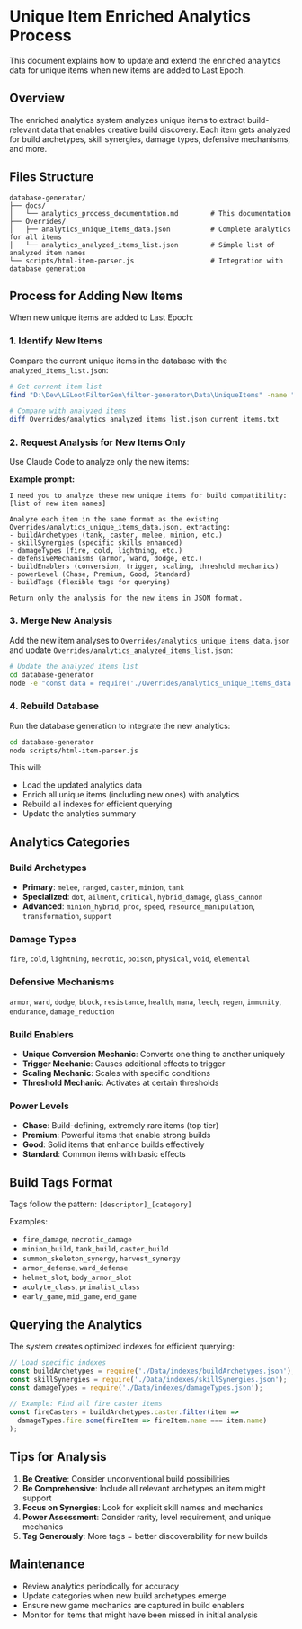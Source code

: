 # Unique Item Enriched Analytics Process

This document explains how to update and extend the enriched analytics data for unique items when new items are added to Last Epoch.

## Overview

The enriched analytics system analyzes unique items to extract build-relevant data that enables creative build discovery. Each item gets analyzed for build archetypes, skill synergies, damage types, defensive mechanisms, and more.

## Files Structure

```
database-generator/
├── docs/
│   └── analytics_process_documentation.md        # This documentation
├── Overrides/
│   ├── analytics_unique_items_data.json          # Complete analytics for all items
│   └── analytics_analyzed_items_list.json        # Simple list of analyzed item names  
└── scripts/html-item-parser.js                   # Integration with database generation
```

## Process for Adding New Items

When new unique items are added to Last Epoch:

### 1. Identify New Items

Compare the current unique items in the database with the `analyzed_items_list.json`:

```bash
# Get current item list
find "D:\Dev\LELootFilterGen\filter-generator\Data\UniqueItems" -name "*.json" -exec basename {} .json \; | sort > current_items.txt

# Compare with analyzed items
diff Overrides/analytics_analyzed_items_list.json current_items.txt
```

### 2. Request Analysis for New Items Only

Use Claude Code to analyze only the new items:

**Example prompt:**
```
I need you to analyze these new unique items for build compatibility: [list of new item names]

Analyze each item in the same format as the existing Overrides/analytics_unique_items_data.json, extracting:
- buildArchetypes (tank, caster, melee, minion, etc.)  
- skillSynergies (specific skills enhanced)
- damageTypes (fire, cold, lightning, etc.)
- defensiveMechanisms (armor, ward, dodge, etc.)
- buildEnablers (conversion, trigger, scaling, threshold mechanics)
- powerLevel (Chase, Premium, Good, Standard)
- buildTags (flexible tags for querying)

Return only the analysis for the new items in JSON format.
```

### 3. Merge New Analysis

Add the new item analyses to `Overrides/analytics_unique_items_data.json` and update `Overrides/analytics_analyzed_items_list.json`:

```bash
# Update the analyzed items list
cd database-generator
node -e "const data = require('./Overrides/analytics_unique_items_data.json'); console.log(JSON.stringify(Object.keys(data).sort(), null, 2))" > Overrides/analytics_analyzed_items_list.json
```

### 4. Rebuild Database

Run the database generation to integrate the new analytics:

```bash
cd database-generator
node scripts/html-item-parser.js
```

This will:
- Load the updated analytics data
- Enrich all unique items (including new ones) with analytics
- Rebuild all indexes for efficient querying
- Update the analytics summary

## Analytics Categories

### Build Archetypes
- **Primary**: `melee`, `ranged`, `caster`, `minion`, `tank`
- **Specialized**: `dot`, `ailment`, `critical`, `hybrid_damage`, `glass_cannon`
- **Advanced**: `minion_hybrid`, `proc`, `speed`, `resource_manipulation`, `transformation`, `support`

### Damage Types
`fire`, `cold`, `lightning`, `necrotic`, `poison`, `physical`, `void`, `elemental`

### Defensive Mechanisms
`armor`, `ward`, `dodge`, `block`, `resistance`, `health`, `mana`, `leech`, `regen`, `immunity`, `endurance`, `damage_reduction`

### Build Enablers
- **Unique Conversion Mechanic**: Converts one thing to another uniquely
- **Trigger Mechanic**: Causes additional effects to trigger
- **Scaling Mechanic**: Scales with specific conditions
- **Threshold Mechanic**: Activates at certain thresholds

### Power Levels
- **Chase**: Build-defining, extremely rare items (top tier)
- **Premium**: Powerful items that enable strong builds  
- **Good**: Solid items that enhance builds effectively
- **Standard**: Common items with basic effects

## Build Tags Format

Tags follow the pattern: `[descriptor]_[category]`

Examples:
- `fire_damage`, `necrotic_damage`
- `minion_build`, `tank_build`, `caster_build`
- `summon_skeleton_synergy`, `harvest_synergy`
- `armor_defense`, `ward_defense`
- `helmet_slot`, `body_armor_slot`
- `acolyte_class`, `primalist_class`
- `early_game`, `mid_game`, `end_game`

## Querying the Analytics

The system creates optimized indexes for efficient querying:

```javascript
// Load specific indexes
const buildArchetypes = require('./Data/indexes/buildArchetypes.json');
const skillSynergies = require('./Data/indexes/skillSynergies.json');
const damageTypes = require('./Data/indexes/damageTypes.json');

// Example: Find all fire caster items
const fireCasters = buildArchetypes.caster.filter(item => 
  damageTypes.fire.some(fireItem => fireItem.name === item.name)
);
```

## Tips for Analysis

1. **Be Creative**: Consider unconventional build possibilities
2. **Be Comprehensive**: Include all relevant archetypes an item might support  
3. **Focus on Synergies**: Look for explicit skill names and mechanics
4. **Power Assessment**: Consider rarity, level requirement, and unique mechanics
5. **Tag Generously**: More tags = better discoverability for new builds

## Maintenance

- Review analytics periodically for accuracy
- Update categories when new build archetypes emerge  
- Ensure new game mechanics are captured in build enablers
- Monitor for items that might have been missed in initial analysis